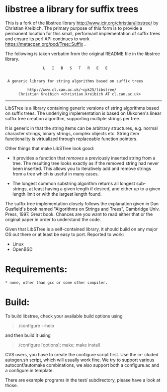 # libstree a library for suffix trees
This is a fork of the libstree library http://www.icir.org/christian/libstree/ by Christian Kreibich.
The primary purpose of this form is to provide a permanent location for this small, performant implementation
of suffix trees and ensure its perl API continues to work https://metacpan.org/pod/Tree::Suffix .

The following is taken verbatim from the original README file in the libstree library. 


                     L   I   B   S   T   R   E   E


     A generic library for string algorithms based on suffix trees

              http://www.cl.cam.ac.uk/~cpk25/libstree/
          Christian Kreibich <christian.kreibich AT cl.cam.ac.uk>

------------------------------------------------------------------------

LibSTree is a library containing generic versions of string algorithms
based on suffix trees. The underlying implementation is based on
Ukkonen's linear suffix tree creation algorithm, supporting multiple
strings per tree.

It is generic in that the string items can be arbitrary structures,
e.g. normal character strings, binary strings, complex objects etc.
String item functionality is virtualized through replaceable function
pointers.

Other things that make LibSTree look good:

- It provides a function that *removes* a previously inserted string
from a tree. The resulting tree looks exactly as if the removed string
had never been inserted. This allows you to iteratively add and remove
strings from a tree which is useful in many cases.

- The longest common substring algorithm returns all longest sub-
strings, at least having a given length if desired, and either up to
a given length limit or with the largest length found. 


The suffix tree implementation closely follows the explanation given
in Dan Gusfield's book named "Algorithms on Strings and Trees",
Cambridge Univ. Press, 1997. Great book. Chances are you want to read
either that or the original paper in order to understand the code.

Given that LibSTree is a self-contained library, it should build on
any major OS out there or at least be easy to port. Reported to work:

- Linux
- OpenBSD


Requirements:
=============

	* none, other than gcc or some other compiler.


Build:
======

To build libstree, check your available build options using

   > ./configure --help

and then build it using

   > ./configure [options]; make; make install


CVS users, you have to create the configure script first. Use the in-
cluded autogen.sh script, which will usually work fine. We try to
support various autoconf/automake combinations, we also support both a
configure.ac and a configure.in template.

There are example programs in the test/ subdirectory, please have a look
at those. 
